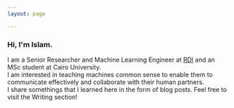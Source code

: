 ```yaml
---
layout: page

---
```


### Hi, I'm Islam.  
  
I am a Senior Researcher and Machine Learning Engineer at <a href="https://www.rdi-eg.com/">RDI</a> and an MSc student at Cairo University.  
I am interested in teaching machines common sense to enable them to communicate effectively and collaborate with their human partners.  
I share somethings that I learned here in the form of blog posts. Feel free to visit the Writing section!  
